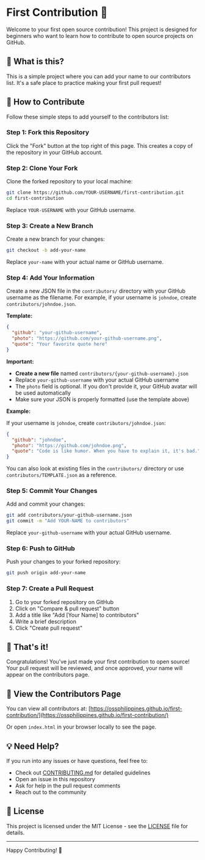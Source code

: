 # First Contribution 🎉

Welcome to your first open source contribution! This project is designed for beginners who want to learn how to contribute to open source projects on GitHub.

## 🌟 What is this?

This is a simple project where you can add your name to our contributors list. It's a safe place to practice making your first pull request!

## 🎯 How to Contribute

Follow these simple steps to add yourself to the contributors list:

### Step 1: Fork this Repository

Click the "Fork" button at the top right of this page. This creates a copy of the repository in your GitHub account.

### Step 2: Clone Your Fork

Clone the forked repository to your local machine:

```bash
git clone https://github.com/YOUR-USERNAME/first-contribution.git
cd first-contribution
```

Replace `YOUR-USERNAME` with your GitHub username.

### Step 3: Create a New Branch

Create a new branch for your changes:

```bash
git checkout -b add-your-name
```

Replace `your-name` with your actual name or GitHub username.

### Step 4: Add Your Information

Create a new JSON file in the `contributors/` directory with your GitHub username as the filename. For example, if your username is `johndoe`, create `contributors/johndoe.json`.

**Template:**

```json
{
  "github": "your-github-username",
  "photo": "https://github.com/your-github-username.png",
  "quote": "Your favorite quote here"
}
```

**Important:** 
- **Create a new file** named `contributors/{your-github-username}.json`
- Replace `your-github-username` with your actual GitHub username
- The `photo` field is optional. If you don't provide it, your GitHub avatar will be used automatically
- Make sure your JSON is properly formatted (use the template above)

**Example:**

If your username is `johndoe`, create `contributors/johndoe.json`:

```json
{
  "github": "johndoe",
  "photo": "https://github.com/johndoe.png",
  "quote": "Code is like humor. When you have to explain it, it's bad."
}
```

You can also look at existing files in the `contributors/` directory or use `contributors/TEMPLATE.json` as a reference.

### Step 5: Commit Your Changes

Add and commit your changes:

```bash
git add contributors/your-github-username.json
git commit -m "Add YOUR-NAME to contributors"
```

Replace `your-github-username` with your actual GitHub username.

### Step 6: Push to GitHub

Push your changes to your forked repository:

```bash
git push origin add-your-name
```

### Step 7: Create a Pull Request

1. Go to your forked repository on GitHub
2. Click on "Compare & pull request" button
3. Add a title like "Add [Your Name] to contributors"
4. Write a brief description
5. Click "Create pull request"

## 🎊 That's it!

Congratulations! You've just made your first contribution to open source! Your pull request will be reviewed, and once approved, your name will appear on the contributors page.

## 📝 View the Contributors Page

You can view all contributors at: [https://ossphilippines.github.io/first-contribution/](https://ossphilippines.github.io/first-contribution/)

Or open `index.html` in your browser locally to see the page.

## 💡 Need Help?

If you run into any issues or have questions, feel free to:
- Check out [CONTRIBUTING.md](CONTRIBUTING.md) for detailed guidelines
- Open an issue in this repository
- Ask for help in the pull request comments
- Reach out to the community

## 📜 License

This project is licensed under the MIT License - see the [LICENSE](LICENSE) file for details.

---

Happy Contributing! 🚀